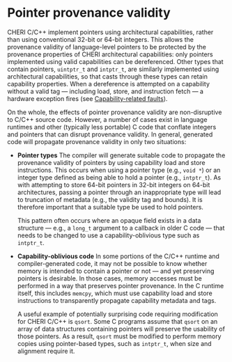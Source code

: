 # Pointer provenance validity
<!--
\label{sec:pointer_provenance_validity}
-->

CHERI C/C++ implement pointers using architectural
capabilities, rather than using conventional 32-bit or 64-bit integers.
This allows the provenance validity of language-level pointers to be
protected by the provenance properties of CHERI architectural capabilities:
only pointers implemented using valid capabilities can be dereferenced.
Other types that contain pointers, `uintptr_t` and `intptr_t`,
are similarly implemented
using architectural capabilities, so that casts through these types
can retain capability properties.
When a dereference is attempted on a capability without a valid tag &mdash;
including load, store, and instruction fetch &mdash; a hardware exception fires
(see [Capability-related faults](capability-faults.html)).
<!--
%\psnote{It would be better to exhaustively list them (is it just intptr\_t and uintptr\_t?) rather than this vague "such as"}
%\arnote{There are also cases such as C++11 strongly typed enums that use uintcap\_t as the underlying type, but we really don't need to mention this here. And I'm also not sure if we want to keep allowing that since enums should really be integer values only}
-->

On the whole, the effects of pointer provenance validity are non-disruptive to
C/C++ source code.
However, a number of cases exist in language runtimes and other
(typically less portable) C code that conflate integers and pointers that can
disrupt provenance validity.
In general, generated code will propagate provenance validity in only two
situations:

* **Pointer types** The compiler will generate suitable code to propagate
  the provenance validity of pointers by using capability load and store
  instructions.
  This occurs when using a pointer type (e.g., `void *`) or an
  integer type defined as being able to hold a pointer (e.g.,
  `intptr_t`).
  As with attempting to store 64-bit pointers in 32-bit integers on 64-bit
  architectures, passing a pointer through an inappropriate type will lead to
  truncation of metadata (e.g., the validity tag and bounds).
  It is therefore important that a suitable type be used to hold pointers.

  This pattern often occurs where an opaque field exists in a data structure
  &mdash; e.g., a `long_t` argument to a callback in older C code &mdash; that
  needs to be changed to use a capability-oblivious type such as `intptr_t`.

<!--
\psnote{I'm not sure this document has explained the ISA behavior concretely enough for this stuff to really make sense &mdash; the previous description was quite high-level.  Maybe somewhere it should be explicit that registers have tags, that load and store instructions must be via a capability, and that there are both capability and non-capability load and store instructions, with the former preserving tags (both ways) and the latter clearing them?}
-->

* **Capability-oblivious code** In some portions of the C/C++ runtime and
  compiler-generated code, it may not be possible to know whether memory is
  intended to contain a pointer or not &mdash; and yet preserving pointers is
  desirable.
  In those cases, memory accesses must be performed in a way that preserves
  pointer provenance.
  In the C runtime itself, this includes `memcpy`, which must use
  capability load and store instructions to transparently propagate capability
  metadata and tags.

  A useful example of potentially surprising code requiring modification for
  CHERI C/C++ is `qsort`.
  Some C programs assume that `qsort` on an array of data structures
  containing pointers will preserve the usability of those pointers.
  As a result, `qsort` must be modified to perform memory copies using
  pointer-based types, such as `intptr_t`, when size and alignment
  require it.
